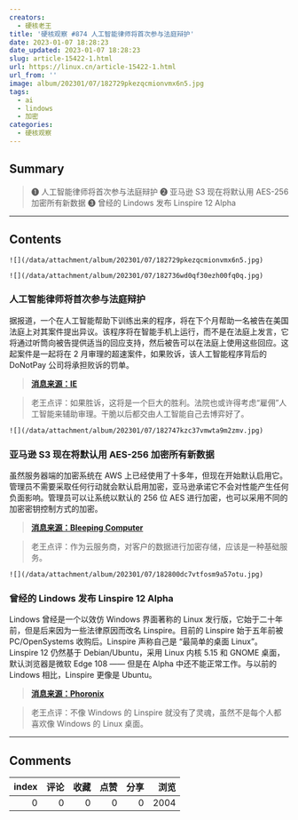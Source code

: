 ```yaml
---
creators:
  - 硬核老王
title: '硬核观察 #874 人工智能律师将首次参与法庭辩护'
date: 2023-01-07 18:28:23
date_updated: 2023-01-07 18:28:23
slug: article-15422-1.html
url: https://linux.cn/article-15422-1.html
url_from: ''
image: album/202301/07/182729pkezqcmionvmx6n5.jpg
tags:
  - ai
  - lindows
  - 加密
categories:
  - 硬核观察
---
```


## Summary

> ❶ 人工智能律师将首次参与法庭辩护
> ❷ 亚马逊 S3 现在将默认用 AES-256 加密所有新数据
> ❸ 曾经的 Lindows 发布 Linspire 12 Alpha

***

<!-- more -->

## Contents

`![](/data/attachment/album/202301/07/182729pkezqcmionvmx6n5.jpg)`

`![](/data/attachment/album/202301/07/182736wd0qf30ezh00fq0q.jpg)`

### 人工智能律师将首次参与法庭辩护

据报道，一个在人工智能帮助下训练出来的程序，将在下个月帮助一名被告在美国法庭上对其案件提出异议。该程序将在智能手机上运行，而不是在法庭上发言，它将通过听筒向被告提供适当的回应支持，然后被告可以在法庭上使用这些回应。这起案件是一起将在 2 月审理的超速案件，如果败诉，该人工智能程序背后的 DoNotPay 公司将承担败诉的罚单。

> 
> **[消息来源：IE](https://interestingengineering.com/innovation/ai-defend-case-us)**
> 
> 
> 

> 
> 老王点评：如果胜诉，这将是一个巨大的胜利。法院也或许得考虑“雇佣”人工智能来辅助审理。干脆以后都交由人工智能自己去博弈好了。
> 
> 
> 

`![](/data/attachment/album/202301/07/182747kzc37vmwta9m2zmv.jpg)`

### 亚马逊 S3 现在将默认用 AES-256 加密所有新数据

虽然服务器端的加密系统在 AWS 上已经使用了十多年，但现在开始默认启用它。管理员不需要采取任何行动就会默认启用加密，亚马逊承诺它不会对性能产生任何负面影响。管理员可以让系统以默认的 256 位 AES 进行加密，也可以采用不同的加密密钥控制方式的加密。

> 
> **[消息来源：Bleeping Computer](https://www.bleepingcomputer.com/news/security/amazon-s3-will-now-encrypt-all-new-data-with-aes-256-by-default/)**
> 
> 
> 

> 
> 老王点评：作为云服务商，对客户的数据进行加密存储，应该是一种基础服务。
> 
> 
> 

`![](/data/attachment/album/202301/07/182800dc7vtfosm9a57otu.jpg)`

### 曾经的 Lindows 发布 Linspire 12 Alpha

Lindows 曾经是一个以效仿 Windows 界面著称的 Linux 发行版，它始于二十年前，但是后来因为一些法律原因而改名 Linspire。目前的 Linspire 始于五年前被 PC/OpenSystems 收购后。Linspire 声称自己是 “最简单的桌面 Linux”。Linspire 12 仍然基于 Debian/Ubuntu，采用 Linux 内核 5.15 和 GNOME 桌面，默认浏览器是微软 Edge 108 —— 但是在 Alpha 中还不能正常工作。与以前的 Lindows 相比，Linspire 更像是 Ubuntu。

> 
> **[消息来源：Phoronix](https://www.phoronix.com/news/Linspire-12-Alpha-1)**
> 
> 
> 

> 
> 老王点评：不像 Windows 的 Linspire 就没有了灵魂，虽然不是每个人都喜欢像 Windows 的 Linux 桌面。
> 
> 
>

***

## Comments


|   index |   评论 |   收藏 |   点赞 |   分享 |   浏览 |
|--------:|-------:|-------:|-------:|-------:|-------:|
|       0 |      0 |      0 |      0 |      0 |   2004 |
